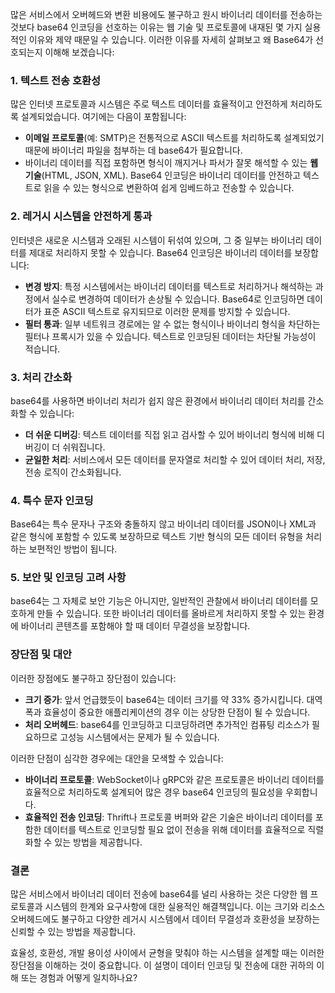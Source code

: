 많은 서비스에서 오버헤드와 변환 비용에도 불구하고 원시 바이너리 데이터를 전송하는 것보다 base64 인코딩을 선호하는 이유는 웹 기술 및 프로토콜에 내재된 몇 가지 실용적인 이유와 제약 때문일 수 있습니다. 이러한 이유를 자세히 살펴보고 왜 Base64가 선호되는지 이해해 보겠습니다:

### 1. 텍스트 전송 호환성

많은 인터넷 프로토콜과 시스템은 주로 텍스트 데이터를 효율적이고 안전하게 처리하도록 설계되었습니다. 여기에는 다음이 포함됩니다:

- **이메일 프로토콜**(예: SMTP)은 전통적으로 ASCII 텍스트를 처리하도록 설계되었기 때문에 바이너리 파일을 첨부하는 데 base64가 필요합니다.
- 바이너리 데이터를 직접 포함하면 형식이 깨지거나 파서가 잘못 해석할 수 있는 **웹 기술**(HTML, JSON, XML). Base64 인코딩은 바이너리 데이터를 안전하고 텍스트로 읽을 수 있는 형식으로 변환하여 쉽게 임베드하고 전송할 수 있습니다.

### 2. 레거시 시스템을 안전하게 통과

인터넷은 새로운 시스템과 오래된 시스템이 뒤섞여 있으며, 그 중 일부는 바이너리 데이터를 제대로 처리하지 못할 수 있습니다. Base64 인코딩은 바이너리 데이터를 보장합니다:

- **변경 방지**: 특정 시스템에서는 바이너리 데이터를 텍스트로 처리하거나 해석하는 과정에서 실수로 변경하여 데이터가 손상될 수 있습니다. Base64로 인코딩하면 데이터가 표준 ASCII 텍스트로 유지되므로 이러한 문제를 방지할 수 있습니다.
- **필터 통과**: 일부 네트워크 경로에는 알 수 없는 형식이나 바이너리 형식을 차단하는 필터나 프록시가 있을 수 있습니다. 텍스트로 인코딩된 데이터는 차단될 가능성이 적습니다.

### 3. 처리 간소화

base64를 사용하면 바이너리 처리가 쉽지 않은 환경에서 바이너리 데이터 처리를 간소화할 수 있습니다:

- **더 쉬운 디버깅**: 텍스트 데이터를 직접 읽고 검사할 수 있어 바이너리 형식에 비해 디버깅이 더 쉬워집니다.
- **균일한 처리**: 서비스에서 모든 데이터를 문자열로 처리할 수 있어 데이터 처리, 저장, 전송 로직이 간소화됩니다.

### 4. 특수 문자 인코딩

Base64는 특수 문자나 구조와 충돌하지 않고 바이너리 데이터를 JSON이나 XML과 같은 형식에 포함할 수 있도록 보장하므로 텍스트 기반 형식의 모든 데이터 유형을 처리하는 보편적인 방법이 됩니다.

### 5. 보안 및 인코딩 고려 사항

base64는 그 자체로 보안 기능은 아니지만, 일반적인 관찰에서 바이너리 데이터를 모호하게 만들 수 있습니다. 또한 바이너리 데이터를 올바르게 처리하지 못할 수 있는 환경에 바이너리 콘텐츠를 포함해야 할 때 데이터 무결성을 보장합니다.

### 장단점 및 대안

이러한 장점에도 불구하고 장단점이 있습니다:

- **크기 증가**: 앞서 언급했듯이 base64는 데이터 크기를 약 33% 증가시킵니다. 대역폭과 효율성이 중요한 애플리케이션의 경우 이는 상당한 단점이 될 수 있습니다.
- **처리 오버헤드**: base64를 인코딩하고 디코딩하려면 추가적인 컴퓨팅 리소스가 필요하므로 고성능 시스템에서는 문제가 될 수 있습니다.

이러한 단점이 심각한 경우에는 대안을 모색할 수 있습니다:

- **바이너리 프로토콜**: WebSocket이나 gRPC와 같은 프로토콜은 바이너리 데이터를 효율적으로 처리하도록 설계되어 많은 경우 base64 인코딩의 필요성을 우회합니다.
- **효율적인 전송 인코딩**: Thrift나 프로토콜 버퍼와 같은 기술은 바이너리 데이터를 포함한 데이터를 텍스트로 인코딩할 필요 없이 전송을 위해 데이터를 효율적으로 직렬화할 수 있는 방법을 제공합니다.

### 결론

많은 서비스에서 바이너리 데이터 전송에 base64를 널리 사용하는 것은 다양한 웹 프로토콜과 시스템의 한계와 요구사항에 대한 실용적인 해결책입니다. 이는 크기와 리소스 오버헤드에도 불구하고 다양한 레거시 시스템에서 데이터 무결성과 호환성을 보장하는 신뢰할 수 있는 방법을 제공합니다.

효율성, 호환성, 개발 용이성 사이에서 균형을 맞춰야 하는 시스템을 설계할 때는 이러한 장단점을 이해하는 것이 중요합니다. 이 설명이 데이터 인코딩 및 전송에 대한 귀하의 이해 또는 경험과 어떻게 일치하나요?
